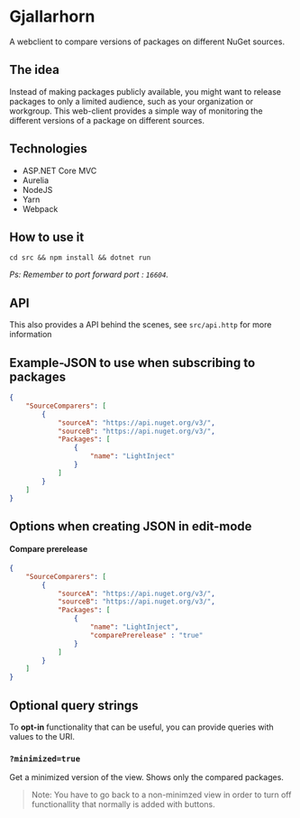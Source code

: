 # Gjallarhorn

A webclient to compare versions of packages on different NuGet sources.

## The idea

Instead of making packages publicly available, you might want to release packages to only a limited audience, such as your organization or workgroup.
This web-client provides a simple way of monitoring the different versions of a package on different sources.

## Technologies

- ASP.NET Core MVC
- Aurelia
- NodeJS
- Yarn
- Webpack

## How to use it

`cd src && npm install && dotnet run`

*Ps: Remember to port forward port : `16604`.*

## API

This also provides a API behind the scenes, see `src/api.http` for more information

## Example-JSON to use when subscribing to packages

```json
{
    "SourceComparers": [
        {
            "sourceA": "https://api.nuget.org/v3/",
            "sourceB": "https://api.nuget.org/v3/",
            "Packages": [
                {
                    "name": "LightInject"
                }
            ]
        }
    ]
}
```


## Options when creating JSON in edit-mode


#### Compare prerelease
```json
{
    "SourceComparers": [
        {
            "sourceA": "https://api.nuget.org/v3/",
            "sourceB": "https://api.nuget.org/v3/",
            "Packages": [
                {
                    "name": "LightInject",
                    "comparePrerelease" : "true"
                }
            ]
        }
    ]
}
```

## Optional query strings

To **opt-in** functionality that can be useful, you can provide queries with values to the URI.

### `?minimized=true`

Get a minimized version of the view. Shows only the compared packages.

> Note: You have to go back to a non-minimzed view in order to turn off functionallity that normally is added with buttons.
